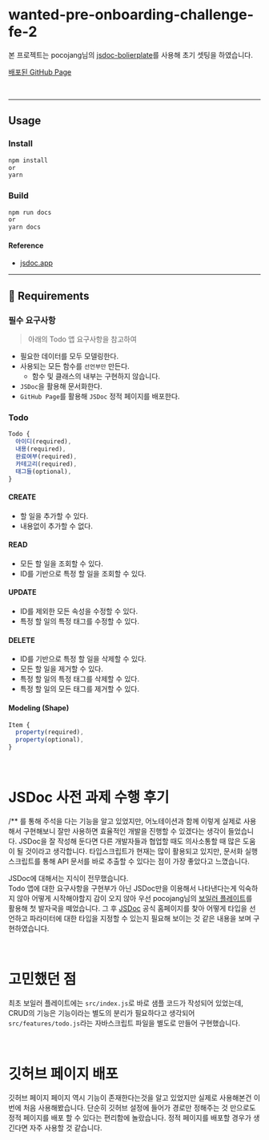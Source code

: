 # wanted-pre-onboarding-challenge-fe-2

본 프로젝트는 pocojang님의 [jsdoc-bolierplate](https://github.com/pocojang/jsdoc-boilerplate)를 사용해 초기 셋팅을 하였습니다.

[배포된 GitHub Page](https://seongjin2427.github.io/wanted-pre-onboarding-challenge-fe-2/index)

<br>

---

## Usage

### Install

```bash
npm install
or
yarn
```

### Build

```bash
npm run docs
or
yarn docs
```

#### Reference

- [jsdoc.app](https://jsdoc.app)

---

## 📝 Requirements

### 필수 요구사항
>아래의 Todo 앱 요구사항을 참고하여

- 필요한 데이터를 모두 모델링한다.
- 사용되는 모든 함수를 `선언부만` 만든다.
  - 함수 및 클래스의 내부는 구현하지 않습니다.
- `JSDoc`을 활용해 문서화한다.
- `GitHub Page`를 활용해 `JSDoc` 정적 페이지를 배포한다.

### Todo

```js
Todo {
  아이디(required),
  내용(required),
  완료여부(required),
  카테고리(required),
  태그들(optional),
}
```

#### CREATE

- 할 일을 추가할 수 있다.
- 내용없이 추가할 수 없다.

#### READ

- 모든 할 일을 조회할 수 있다.
- ID를 기반으로 특정 할 일을 조회할 수 있다.

#### UPDATE

- ID를 제외한 모든 속성을 수정할 수 있다.
- 특정 할 일의 특정 태그를 수정할 수 있다.

#### DELETE

- ID를 기반으로 특정 할 일을 삭제할 수 있다.
- 모든 할 일을 제거할 수 있다.
- 특정 할 일의 특정 태그를 삭제할 수 있다.
- 특정 할 일의 모든 태그를 제거할 수 있다.


#### Modeling (Shape)

```js
Item {
  property(required),
  property(optional),
}
```
<br>

# JSDoc 사전 과제 수행 후기

/** 를 통해 주석을 다는 기능을 알고 있었지만, 어노테이션과 함께 이렇게 실제로 사용해서 구현해보니 잘만 사용하면 효율적인 개발을 진행할 수 있겠다는 생각이 들었습니다. JSDoc을 잘 작성해 둔다면 다른 개발자들과 협업할 때도 의사소통할 때 많은 도움이 될 것이라고 생각합니다.
타입스크립트가 현재는 많이 활용되고 있지만, 문서화 실행 스크립트를 통해 API 문서를 바로 추출할 수 있다는 점이 가장 좋았다고 느꼈습니다. 

JSDoc에 대해서는 지식이 전무했습니다. 
<br>
Todo 앱에 대한 요구사항을 구현부가 아닌 JSDoc만을 이용해서 나타낸다는게 익숙하지 않아 어떻게 시작해야할지 감이 오지 않아 우선 pocojang님의 [보일러 플레이트](https://github.com/pocojang/jsdoc-boilerplate)를 활용해 첫 발자국을 떼었습니다. 그 후 [JSDoc](https://jsdoc.app) 공식 홈페이지를 찾아 어떻게 타입을 선언하고 파라미터에 대한 타입을 지정할 수 있는지 필요해 보이는 것 같은 내용을 보며 구현하였습니다. 

<br>

# 고민했던 점

최초 보일러 플레이트에는 `src/index.js`로 바로 샘플 코드가 작성되어 있었는데, CRUD의 기능은 기능이라는 별도의 분리가 필요하다고 생각되어 `src/features/todo.js`라는 자바스크립트 파일을 별도로 만들어 구현했습니다.

<br>

# 깃허브 페이지 배포

깃허브 페이지 페이지 역시 기능이 존재한다는것을 알고 있었지만 실제로 사용해본건 이번에 처음 사용해봤습니다. 단순히 깃허브 설정에 들어가 경로만 정해주는 것 만으로도 정적 페이지를 배포 할 수 있다는 편리함에 놀랐습니다. 정적 페이지를 배포할 경우가 생긴다면 자주 사용할 것 같습니다.

<br>

